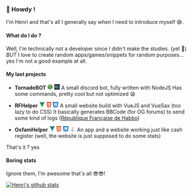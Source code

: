 ### 🤘 Howdy !

I'm Henri and that's all I generally say when I need to introduce myself 😅.

#### **What do I do ?**
Well, I'm technically not a developer since I didn't make the studies. (yet 👶)
*BUT* I love to create random apps/games/snippets for random purposes... yes I'm not a good example at all.

#### **My last projects**
- **TornadeBOT** <img src="https://raw.githubusercontent.com/TheRevenge/TheRevenge/main/nodejs.png" height="15px" width="15px"/> <img src="https://raw.githubusercontent.com/TheRevenge/TheRevenge/main/discordjs.png" height="15px" width="15px"/>
A small discord bot, fully written with NodeJS
Has some commands, pretty cool but not optimized 😪

- **RFHelper** <img src="https://raw.githubusercontent.com/TheRevenge/TheRevenge/main/vue.png" height="15px" width="15px"/> <img src="https://raw.githubusercontent.com/TheRevenge/TheRevenge/main/html.png" height="15px" width="15px"/> <img src="https://raw.githubusercontent.com/TheRevenge/TheRevenge/main/css.png" height="15px" width="15px"/>
A small website build with VueJS and VueSax (too lazy to do CSS)
It basically generates BBCode (for OG forums) to send some kind of logs ([République Française de Habbo](http://https://www.republiqueforum.fr/))

- **OxfamHelper** <img src="https://raw.githubusercontent.com/TheRevenge/TheRevenge/main/vue.png" height="15px" width="15px"/> <img src="https://raw.githubusercontent.com/TheRevenge/TheRevenge/main/html.png" height="15px" width="15px"/> <img src="https://raw.githubusercontent.com/TheRevenge/TheRevenge/main/css.png" height="15px" width="15px"/> <img src="https://raw.githubusercontent.com/TheRevenge/TheRevenge/main/java.png" height="15px" width="15px"/>
An app and a website working just like cash register (well, the website is just supposed to do some stats)

That's it ? yes
#### **Boring stats**
Ignore them, I'm awesome that's all 😎😎!

[![Henri's github stats](https://github-readme-stats.vercel.app/api?username=TheRevenge)](https://github.com/anuraghazra/github-readme-stats)

